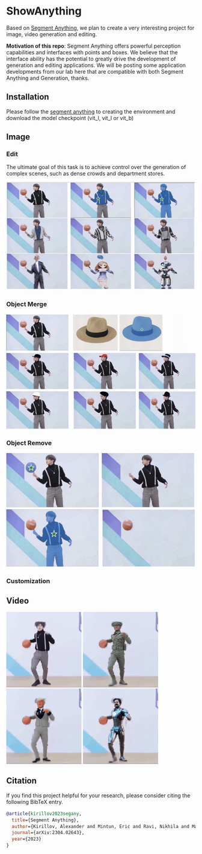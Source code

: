 # ShowAnything
Based on [Segment Anything](https://github.com/facebookresearch/segment-anything), we plan to create a very interesting project for image, video generation and editing.

**Motivation of this repo**: Segment Anything offers powerful perception capabilities and interfaces with points and boxes. We believe that the interface ability has the potential to greatly drive the development of generation and editing applications. We will be posting some application developments from our lab here that are compatible with both Segment Anything and Generation, thanks.
 

## Installation
Please follow the [segment anything](https://github.com/facebookresearch/segment-anything#model-checkpoints) to creating the environment and download the model checkpoint (vit_l, vit_l or vit_b)


## Image

### Edit
The ultimate goal of this task is to achieve control over the generation of complex scenes, such as dense crowds and department stores.


![](./assets/fig1.jpg)

### Object Merge
![](./assets/fig2.jpg)

### Object Remove
![](./assets/fig3.jpg)

### Customization


## Video
<img src="./assets/video/original.gif" width="200"/>  <img src="./assets/video/A soldier is dancing_crop.gif" width="200"/>  <img src="./assets/video/Donald Trump is dancing_crop.gif" width="200"/> <img src="./assets/video/Iron Man is dancing_crop.gif" width="200"/>




## Citation
If you find this project helpful for your research, please consider citing the following BibTeX entry.
```BibTex
@article{kirillov2023segany,
  title={Segment Anything}, 
  author={Kirillov, Alexander and Mintun, Eric and Ravi, Nikhila and Mao, Hanzi and Rolland, Chloe and Gustafson, Laura and Xiao, Tete and Whitehead, Spencer and Berg, Alexander C. and Lo, Wan-Yen and Doll{\'a}r, Piotr and Girshick, Ross},
  journal={arXiv:2304.02643},
  year={2023}
}

```